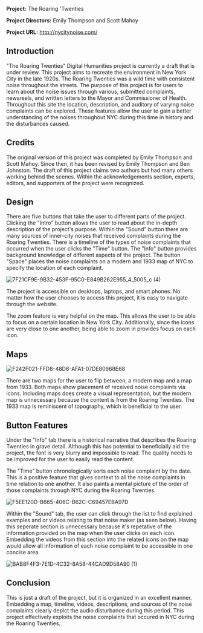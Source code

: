 **Project:** The Roaring 'Twenties

**Project Directors:** Emily Thompson and Scott Mahoy

**Project URL:** http://nycitynoise.com/

## Introduction
"The Roaring Twenties" Digital Humanities project is currently a draft that is under review. This project aims to recreate the environment in New York City in the late 1920s. The Roaring Twenties was a wild time with consistent noise throughout the streets. The purpose of this project is for users to learn about the noise issues through various, submitted complaints, newsreels, and written letters to the Mayor and Commissioner of Health. Throughout this site the location, description, and auditory of varying noise complaints can be explored. These features allow the user to gain a better understanding of the noises throughout NYC during this time in history and the disturbances caused.

## Credits
The original version of this project was completed by Emily Thompson and Scott Mahoy. Since then, it has been revised by Emily Thompson and Ben Johnston. The draft of this project claims two authors but had many others working behind the scenes. Within the acknowledgements section, experts, editors, and supporters of the project were recognized.



## Design
There are five buttons that take the user to different parts of the project. Clicking the "Intro" button allows the user to read about the in-depth description of the project's purpose. Within the "Sound" button there are many sources of inner-city noises that received complaints during the Roaring Twenties. There is a timeline of the types of noise complaints that occurred when the user clicks the "Time" button. The "Info" button provides background knowledge of different aspects of the project. The button "Space" places the noise complaints on a modern and 1933 map of NYC to specify the location of each complaint.

![7F21CF9E-9B32-453F-95C0-E849B262E955_4_5005_c (4)](https://user-images.githubusercontent.com/89557769/138565801-ae1d07af-33cd-4baf-9077-21b447acdd84.jpg)

The project is accessible on desktops, laptops, and smart phones. No matter how the user chooses to access this project, it is easy to navigate through the website. 

The zoom feature is very helpful on the map. This allows the user to be able to focus on a certain location in New York City. Additionally, since the icons are very close to one another, being able to zoom in provides focus on each icon.

## Maps
![F242F021-FFD8-48D6-AFA1-07DE80968E68](https://user-images.githubusercontent.com/89557769/138565967-e232434a-aaba-473e-9a07-5cbee838d421.jpg)

There are two maps for the user to flip between, a modern map and a map from 1933. Both maps show placement of received noise complaints via icons. Including maps does create a visual representation, but the modern map is unnecessary because the content is from the Roaring Twenties. The 1933 map is reminiscent of topography, which is beneficial to the user.

## Button Features
Under the "Info" tab there is a historical narrative that describes the Roaring Twenties in grave detail. Although this has potential to beneficially aid the project, the font is very blurry and impossible to read. The quality needs to be improved for the user to easily read the content.

The "Time" button chronologically sorts each noise complaint by the date. This is a positive feature that gives context to all the noise complaints in time relation to one another. It also paints a mental picture of the order of those complaints through NYC during the Roaring Twenties.

![F5EE120D-B665-406C-B62C-C69457EBA97D](https://user-images.githubusercontent.com/89557769/138566010-4d074f3c-116f-45a9-ba0e-10564a30f03a.jpg)

Within the "Sound" tab, the user can click through the list to find explained examples and or videos relating to that noise maker (as seen below). Having this seperate section is unnecessary because it's repetative of the information provided on the map when the user clicks on each icon. Embedding the videos from this section into the related icons on the map would allow all information of each noise complaint to be accessible in one concise area.

![BAB8F4F3-7E1D-4C32-8A58-44CAD9D58A90 (1)](https://user-images.githubusercontent.com/89557769/138566084-dd0f83c1-fae6-470b-b9d8-adcf5c0adb0b.jpg)

## Conclusion
This is just a draft of the project, but it is organized in an excellent manner. Embedding a map, timeline, videos, descriptions, and sources of the noise complaints clearly depict the audio disturbance during this period. This project effectively exploits the noise complaints that occured in NYC during the Roaring Twenties.
